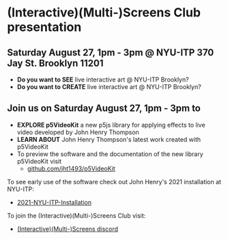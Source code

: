 # (Interactive)(Multi-)Screens Club presentation

## Saturday August 27, 1pm - 3pm @ NYU-ITP 370 Jay St. Brooklyn 11201

- **Do you want to SEE** live interactive art @ NYU-ITP Brooklyn?
- **Do you want to CREATE** live interactive art @ NYU-ITP Brooklyn?

## Join us on Saturday August 27, 1pm - 3pm to

- **EXPLORE p5VideoKit** a new p5js library for applying effects to live video developed by John Henry Thompson
- **LEARN ABOUT** John Henry Thompson's latest work created with p5VideoKit
- To preview the software and the documentation of the new library p5VideoKit visit
  - [github.com/jht1493/p5VideoKit](https://github.com/jht1493/p5VideoKit)

To see early use of the software check out John Henry's 2021 installation at NYU-ITP:

- [2021-NYU-ITP-Installation](https://jht1493.github.io/2021-NYU-ITP-Installation/)

To join the (Interactive)(Multi-)Screens Club visit:

- [(Interactive)(Multi-)Screens discord](https://discord.gg/4YmCNPQQ)
